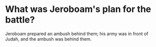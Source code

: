 # What was Jeroboam's plan for the battle?

Jeroboam prepared an ambush behind them; his army was in front of Judah, and the ambush was behind them. 